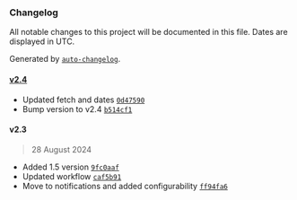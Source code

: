 ### Changelog

All notable changes to this project will be documented in this file. Dates are displayed in UTC.

Generated by [`auto-changelog`](https://github.com/CookPete/auto-changelog).

#### [v2.4](https://github.com/jamtur01/WNBASchedule/compare/v2.3...v2.4)

- Updated fetch and dates [`0d47590`](https://github.com/jamtur01/WNBASchedule/commit/0d47590f393bc42a4321dc2ca4b57b17a730520f)
- Bump version to v2.4 [`b514cf1`](https://github.com/jamtur01/WNBASchedule/commit/b514cf199000b070313d1d373f97674ad218baa9)

#### v2.3

> 28 August 2024

- Added 1.5 version [`9fc0aaf`](https://github.com/jamtur01/WNBASchedule/commit/9fc0aaff7f3393f6e20556da6950efd57e196be5)
- Updated workflow [`caf5b91`](https://github.com/jamtur01/WNBASchedule/commit/caf5b917079bea5ddb19efdcb33e996e124fc08b)
- Move to notifications and added configurability [`ff94fa6`](https://github.com/jamtur01/WNBASchedule/commit/ff94fa67a37cf7a402415955db799f8ddf053191)
